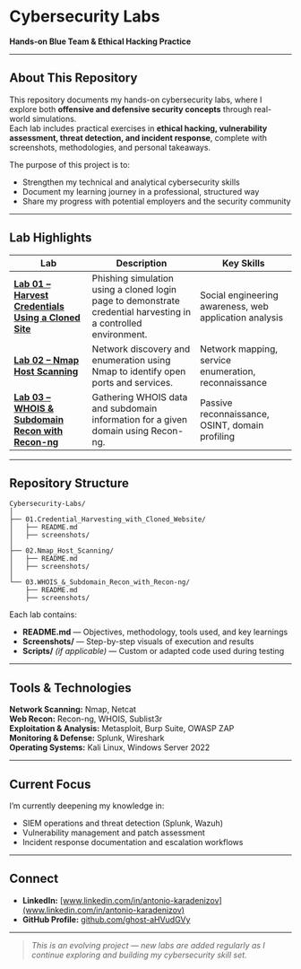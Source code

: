 # Cybersecurity Labs  
**Hands-on Blue Team & Ethical Hacking Practice**

---

## About This Repository  
This repository documents my hands-on cybersecurity labs, where I explore both **offensive and defensive security concepts** through real-world simulations.  
Each lab includes practical exercises in **ethical hacking, vulnerability assessment, threat detection, and incident response**, complete with screenshots, methodologies, and personal takeaways.

The purpose of this project is to:
- Strengthen my technical and analytical cybersecurity skills  
- Document my learning journey in a professional, structured way  
- Share my progress with potential employers and the security community  

---

## Lab Highlights  

| Lab | Description | Key Skills |
|------|--------------|-------------|
| **[Lab 01 – Harvest Credentials Using a Cloned Site](./01.Credential_Harvesting_with_Cloned_Website/README.md)** | Phishing simulation using a cloned login page to demonstrate credential harvesting in a controlled environment. | Social engineering awareness, web application analysis |
| **[Lab 02 – Nmap Host Scanning](./02.Nmap_Host_Scanning/README.md)** | Network discovery and enumeration using Nmap to identify open ports and services. | Network mapping, service enumeration, reconnaissance |
| **[Lab 03 – WHOIS & Subdomain Recon with Recon-ng](./03.WHOIS_&_Subdomain_Recon_with_Recon-ng/README.md)** | Gathering WHOIS data and subdomain information for a given domain using Recon-ng. | Passive reconnaissance, OSINT, domain profiling |

---

## Repository Structure
```
Cybersecurity-Labs/
│
├── 01.Credential_Harvesting_with_Cloned_Website/
│   ├── README.md
│   ├── screenshots/
│
├── 02.Nmap_Host_Scanning/
│   ├── README.md
│   ├── screenshots/
│
└── 03.WHOIS_&_Subdomain_Recon_with_Recon-ng/
    ├── README.md
    ├── screenshots/
```

Each lab contains:
- **README.md** — Objectives, methodology, tools used, and key learnings  
- **Screenshots/** — Step-by-step visuals of execution and results  
- **Scripts/** *(if applicable)* — Custom or adapted code used during testing  

---

## Tools & Technologies  
**Network Scanning:** Nmap, Netcat  
**Web Recon:** Recon-ng, WHOIS, Sublist3r  
**Exploitation & Analysis:** Metasploit, Burp Suite, OWASP ZAP  
**Monitoring & Defense:** Splunk, Wireshark  
**Operating Systems:** Kali Linux, Windows Server 2022  

---

## Current Focus  
I’m currently deepening my knowledge in:
- SIEM operations and threat detection (Splunk, Wazuh)  
- Vulnerability management and patch assessment  
- Incident response documentation and escalation workflows  

---

## Connect  
- **LinkedIn:** [www.linkedin.com/in/antonio-karadenizov](www.linkedin.com/in/antonio-karadenizov)  
- **GitHub Profile:** [github.com/ghost-aHVudGVy](https://github.com/ghost-aHVudGVy)

---

> *This is an evolving project — new labs are added regularly as I continue exploring and building my cybersecurity skill set.*

